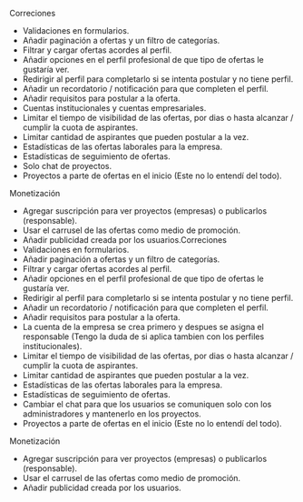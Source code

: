 Correciones
- Validaciones en formularios.
- Añadir paginación a ofertas y un filtro de categorías.
- Filtrar y cargar ofertas acordes al perfil.
- Añadir opciones en el perfil profesional de que tipo de ofertas le gustaría ver.
- Redirigir al perfil para completarlo si se intenta postular y no tiene perfil.
- Añadir un recordatorio / notificación para que completen el perfil.
- Añadir requisitos para postular a la oferta.
- Cuentas institucionales y cuentas empresariales.
- Limitar el tiempo de visibilidad de las ofertas, por dias o hasta alcanzar / cumplir la cuota de aspirantes.
- Limitar cantidad de aspirantes que pueden postular a la vez.
- Estadísticas de las ofertas laborales para la empresa.
- Estadísticas de seguimiento de ofertas.
- Solo chat de proyectos.
- Proyectos a parte de ofertas en el inicio (Este no lo entendí del todo).

Monetización
- Agregar suscripción para ver proyectos (empresas) o publicarlos (responsable).
- Usar el carrusel de las ofertas como medio de promoción.
- Añadir publicidad creada por los usuarios.Correciones
- Validaciones en formularios.
- Añadir paginación a ofertas y un filtro de categorías.
- Filtrar y cargar ofertas acordes al perfil.
- Añadir opciones en el perfil profesional de que tipo de ofertas le gustaría ver.
- Redirigir al perfil para completarlo si se intenta postular y no tiene perfil.
- Añadir un recordatorio / notificación para que completen el perfil.
- Añadir requisitos para postular a la oferta.
- La cuenta de la empresa se crea primero y despues se asigna el responsable (Tengo la duda de si aplica tambien con los perfiles institucionales).
- Limitar el tiempo de visibilidad de las ofertas, por dias o hasta alcanzar / cumplir la cuota de aspirantes.
- Limitar cantidad de aspirantes que pueden postular a la vez.
- Estadísticas de las ofertas laborales para la empresa.
- Estadísticas de seguimiento de ofertas.
- Cambiar el chat para que los usuarios se comuniquen solo con los administradores y mantenerlo en los proyectos.
- Proyectos a parte de ofertas en el inicio (Este no lo entendí del todo).

Monetización
- Agregar suscripción para ver proyectos (empresas) o publicarlos (responsable).
- Usar el carrusel de las ofertas como medio de promoción.
- Añadir publicidad creada por los usuarios.